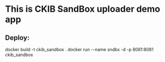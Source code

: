 # This is CKIB SandBox uploader demo app

## Deploy:

docker build -t ckib_sandbox .
docker run --name sndbx -d -p 8081:8081 ckib_sandbox

